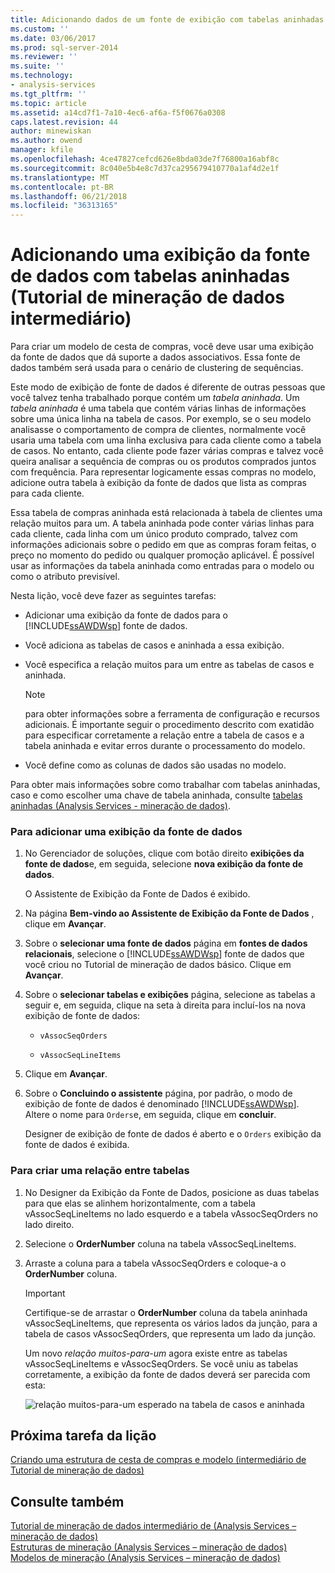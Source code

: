 ```yaml
---
title: Adicionando dados de um fonte de exibição com tabelas aninhadas (Tutorial de mineração de dados intermediário) | Microsoft Docs
ms.custom: ''
ms.date: 03/06/2017
ms.prod: sql-server-2014
ms.reviewer: ''
ms.suite: ''
ms.technology:
- analysis-services
ms.tgt_pltfrm: ''
ms.topic: article
ms.assetid: a14cd7f1-7a10-4ec6-af6a-f5f0676a0308
caps.latest.revision: 44
author: minewiskan
ms.author: owend
manager: kfile
ms.openlocfilehash: 4ce47827cefcd626e8bda03de7f76800a16abf8c
ms.sourcegitcommit: 8c040e5b4e8c7d37ca295679410770a1af4d2e1f
ms.translationtype: MT
ms.contentlocale: pt-BR
ms.lasthandoff: 06/21/2018
ms.locfileid: "36313165"
---
```

# <a name="adding-a-data-source-view-with-nested-tables-intermediate-data-mining-tutorial"></a>Adicionando uma exibição da fonte de dados com tabelas aninhadas (Tutorial de mineração de dados intermediário)
  Para criar um modelo de cesta de compras, você deve usar uma exibição da fonte de dados que dá suporte a dados associativos. Essa fonte de dados também será usada para o cenário de clustering de sequências.  
  
 Este modo de exibição de fonte de dados é diferente de outras pessoas que você talvez tenha trabalhado porque contém um *tabela aninhada*. Um *tabela aninhada* é uma tabela que contém várias linhas de informações sobre uma única linha na tabela de casos. Por exemplo, se o seu modelo analisasse o comportamento de compra de clientes, normalmente você usaria uma tabela com uma linha exclusiva para cada cliente como a tabela de casos. No entanto, cada cliente pode fazer várias compras e talvez você queira analisar a sequência de compras ou os produtos comprados juntos com frequência. Para representar logicamente essas compras no modelo, adicione outra tabela à exibição da fonte de dados que lista as compras para cada cliente.  
  
 Essa tabela de compras aninhada está relacionada à tabela de clientes uma relação muitos para um. A tabela aninhada pode conter várias linhas para cada cliente, cada linha com um único produto comprado, talvez com informações adicionais sobre o pedido em que as compras foram feitas, o preço no momento do pedido ou qualquer promoção aplicável. É possível usar as informações da tabela aninhada como entradas para o modelo ou como o atributo previsível.  
  
 Nesta lição, você deve fazer as seguintes tarefas:  
  
-   Adicionar uma exibição da fonte de dados para o [!INCLUDE[ssAWDWsp](../includes/ssawdwsp-md.md)] fonte de dados.  
  
-   Você adiciona as tabelas de casos e aninhada a essa exibição.  
  
-   Você especifica a relação muitos para um entre as tabelas de casos e aninhada.  
  
    > [!NOTE]  
    >  para obter informações sobre a ferramenta de configuração e recursos adicionais. É importante seguir o procedimento descrito com exatidão para especificar corretamente a relação entre a tabela de casos e a tabela aninhada e evitar erros durante o processamento do modelo.  
  
-   Você define como as colunas de dados são usadas no modelo.  
  
 Para obter mais informações sobre como trabalhar com tabelas aninhadas, caso e como escolher uma chave de tabela aninhada, consulte [tabelas aninhadas &#40;Analysis Services - mineração de dados&#41;](../../2014/analysis-services/data-mining/nested-tables-analysis-services-data-mining.md).  
  
### <a name="to-add-a-data-source-view"></a>Para adicionar uma exibição da fonte de dados  
  
1.  No Gerenciador de soluções, clique com botão direito **exibições da fonte de dados**e, em seguida, selecione **nova exibição da fonte de dados**.  
  
     O Assistente de Exibição da Fonte de Dados é exibido.  
  
2.  Na página **Bem-vindo ao Assistente de Exibição da Fonte de Dados** , clique em **Avançar**.  
  
3.  Sobre o **selecionar uma fonte de dados** página em **fontes de dados relacionais**, selecione o [!INCLUDE[ssAWDWsp](../includes/ssawdwsp-md.md)] fonte de dados que você criou no Tutorial de mineração de dados básico. Clique em **Avançar**.  
  
4.  Sobre o **selecionar tabelas e exibições** página, selecione as tabelas a seguir e, em seguida, clique na seta à direita para incluí-los na nova exibição de fonte de dados:  
  
    -   `vAssocSeqOrders`  
  
    -   `vAssocSeqLineItems`  
  
5.  Clique em **Avançar**.  
  
6.  Sobre o **Concluindo o assistente** página, por padrão, o modo de exibição de fonte de dados é denominado [!INCLUDE[ssAWDWsp](../includes/ssawdwsp-md.md)]. Altere o nome para `Orders`e, em seguida, clique em **concluir**.  
  
     Designer de exibição de fonte de dados é aberto e o `Orders` exibição da fonte de dados é exibida.  
  
### <a name="to-create-a-relationship-between-tables"></a>Para criar uma relação entre tabelas  
  
1.  No Designer da Exibição da Fonte de Dados, posicione as duas tabelas para que elas se alinhem horizontalmente, com a tabela vAssocSeqLineItems no lado esquerdo e a tabela vAssocSeqOrders no lado direito.  
  
2.  Selecione o **OrderNumber** coluna na tabela vAssocSeqLineItems.  
  
3.  Arraste a coluna para a tabela vAssocSeqOrders e coloque-a o **OrderNumber** coluna.  
  
    > [!IMPORTANT]  
    >  Certifique-se de arrastar o **OrderNumber** coluna da tabela aninhada vAssocSeqLineItems, que representa os vários lados da junção, para a tabela de casos vAssocSeqOrders, que representa um lado da junção.  
  
     Um novo *relação muitos-para-um* agora existe entre as tabelas vAssocSeqLineItems e vAssocSeqOrders. Se você uniu as tabelas corretamente, a exibição da fonte de dados deverá ser parecida com esta:  
  
     ![relação muitos-para-um esperado na tabela de casos e aninhada](../../2014/tutorials/media/dsv-nestedjoin-illustration.gif "relação muitos-para-um esperado na tabela de casos e aninhada")  
  
## <a name="next-task-in-lesson"></a>Próxima tarefa da lição  
 [Criando uma estrutura de cesta de compras e modelo &#40;intermediário de Tutorial de mineração de dados&#41;](../../2014/tutorials/creating-a-market-basket-structure-and-model-intermediate-data-mining-tutorial.md)  
  
## <a name="see-also"></a>Consulte também  
 [Tutorial de mineração de dados intermediário de &#40;Analysis Services – mineração de dados&#41;](../../2014/tutorials/intermediate-data-mining-tutorial-analysis-services-data-mining.md)   
 [Estruturas de mineração &#40;Analysis Services – mineração de dados&#41;](../../2014/analysis-services/data-mining/mining-structures-analysis-services-data-mining.md)   
 [Modelos de mineração &#40;Analysis Services – mineração de dados&#41;](../../2014/analysis-services/data-mining/mining-models-analysis-services-data-mining.md)  
  
  